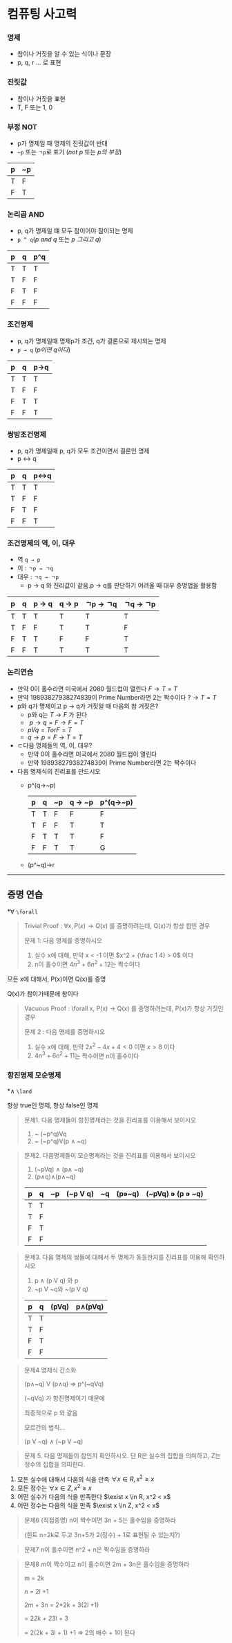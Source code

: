 # 컴퓨팅 사고력

### 명제

- 참이나 거짓을 알 수 있는 식이나 문장
- p, q, r … 로 표현

### 진릿값

- 참이나 거짓을 표현
- T, F 또는 1, 0

### 부정 NOT

- p가 명제일 때 명제의 진릿값이 반대
- `~p` 또는 `ㄱp`로 표기 (*not p* 또는 *p의 부정*)

| p | ~p |
| --- | --- |
| T | F |
| F | T |

### 논리곱 AND

- p, q가 명제일 떄 모두 참이어야 참이되는 명제
- `p ^ q`(*p and q* 또는 *p 그리고 q*)

| p | q | p^q |
| --- | --- | --- |
| T | T | T |
| T | F | F |
| F | T | F |
| F | F | F |

### 조건명제

- p, q가 명제일때 명제p가 조건, q가 결론으로 제시되는 명제
- `p → q` (*p이면 q이다*)

| p | q | p→q |
| --- | --- | --- |
| T | T | T |
| T | F | F |
| F | T | T |
| F | F | T |

### 쌍방조건명제

- p, q가 명제일때 p, q가 모두 조건이면서 결론인 명제
- p ↔ q

| p | q | p↔q |
| --- | --- | --- |
| T | T | T |
| T | F | F |
| F | T | F |
| F | F | T |

### 조건명제의 역, 이, 대우

- 역 `q → p`
- 이 : `ㄱp → ㄱq`
- 대우 : `ㄱq → ㄱp`
    - p → q 와 진리값이 같음.p → q를 판단하기 어려울 때 대우 증명법을 활용함

| p | q | p → q | q → p | ㄱp → ㄱq | ㄱq → ㄱp |
| --- | --- | --- | --- | --- | --- |
| T | T | T | T | T | T |
| T | F | F | T | T | F |
| F | T | T | F | F | T |
| F | F | T | T | T | T |

### 논리연습

- 만약 0이 홀수라면 미국에서 2080 월드컵이 열린다 $F → T = T$
- 만약 19893827938274839이 Prime Number라면 2는 짝수이다 $? → T = T$
- p와 q가 명제이고 p → q가 거짓일 때 다음의 참 거짓은?
    - p와 q는 $T → F$ 가 된다
    - $~p → q = F → F = T$
    - $p V q = T or F = T$
    - $q → p = F → T = T$
- ㄷ다음 명제들의 역, 이, 대우?
    - 만약 0이 홀수라면 미국에서 2080 월드컵이 열린다
    - 만약 19893827938274839이 Prime Number라면 2는 짝수이다
- 다음 명제식의 진리표를 만드시오
    - p^(q→~p)
        
        
        | p | q | ~p | q → ~p | p^(q→~p) |
        | --- | --- | --- | --- | --- |
        | T | T | F | F | F |
        | T | F | F | T | T |
        | F | T | T | T | F |
        | F | F | T | T | G |
    - (p^~q)→r

---

## 증명 연습

*∀ `\forall`

> Trivial Proof : $\forall$$x, P(x) → Q(x)$ 를 증명하려는데, Q(x)가 항상 참인 경우
> 
> 
> 문제 1: 다음 명제를 증명하시오 
> 
> 1. 실수 x에 대해, 만약 x < -1 이면 $x^2 + {\frac 1 4} > 0$ 이다 
> 2. n이 홀수이면 $4n^3 + 6n^2 + 12$는 짝수이다

모든 x에 대해서, P(x)이면 Q(x)를 증명

Q(x)가 참이기때문에 참이다

> Vacuous Proof : \forall x, P(x) → Q(x) 를 증명하려는데, P(x)가 항상 거짓인 경우
> 
> 
> 문제 2 : 다음 명제를 증명하시오
> 
> 1. 실수 x에 대해, 만약 $2x^2 - 4x + 4 < 0$ 이면 $x>8$ 이다
> 2. $4n^3 + 6n^2 + 11$는 짝수이면 $n$이 홀수이다

### 항진명제 모순명제

*∧ `\land`

항상 true인 명제, 항상 false인 명제

> 문제1. 다음 명제들이 항진명제라는 것을 진리표를 이용해서 보이시오
> 
> 1. ~ (~p^q)Vq
> 2. ~ (~p^q)V(p $\land$ ~q)

> 문제2. 다음명제들이 모순명제라는 것을 진리표를 이용해서 보이시오
> 
> 1. (~pVq) $\land$ (p$\land$ ~q)
> 2. (p$\land$q)$\land$(p$\land$~q)
> 
> | p | q | ~p | (~p V q) | ~q | (p⁍~q) | (~pVq) ⁍ (p ⁍ ~q) |
> | --- | --- | --- | --- | --- | --- | --- |
> | T | T |  |  |  |  |  |
> | T | F |  |  |  |  |  |
> | F | T |  |  |  |  |  |
> | F | F |  |  |  |  |  |

> 문제3. 다음 명제의 쌍들에 대해서 두 명제가 동등한지를 진리표를 이용해 확인하시오
> 
> 1. p ∧ (p V q) 와 p
> 2. ~p V ~q와 ~(p V q)
> 
> | p | q | (pVq) | p∧(pVq) |
> | --- | --- | --- | --- |
> | T | T |  |  |
> | T | F |  |  |
> | F | T |  |  |
> | F | F |  |  |

> 문제4 명제식 간소화
> 
> 
> (p∧~q) V (p∧q) ⇒ p^(~qVq)
> 
> (~qVq) 가 항진명제이기 때문에
> 
> 최종적으로 p 와 같음
> 
> 모르간의 법칙…
> 
> (p V ~q) ∧ (~p V ~q)
> 

> 문제 5. 다음 명제들이 참인지 확인하시오. 단 R은 실수의 집합을 의미하고, Z는 정수의 집합을 의미한다.
> 
1. 모든 실수에 대해서 다음의 식을 만족 $\forall x \in R, x^2 ≥ x$
2. 모든 정수는 $\forall x \in Z, x^2 ≥ x$
3. 어떤 실수가 다음의 식을 만족한다 $\exist x \in R, x^2 < x$
4. 어떤 정수는 다음의 식을 만족  $\exist x \in Z, x^2 < x$

> 문제6 (직접증명) n이 짝수이면 3n + 5는 홀수임을 증명하라
> 
> 
> (힌트 n=2k로 두고 3n+5가 2(정수) + 1로 표현될 수 있는지?)
> 

> 문제7 n이 홀수이면 n^2 + n은 짝수임을 증명하라
> 

> 문제8 m이 짝수이고 n이 홀수이면 2m + 3n은 홀수임을 증명하라
> 
> 
> m = 2k
> 
> n = 2l +1
> 
> 2m + 3n = 2*2k + 3(2l +1)
> 
> = 2*2k + 2*3l + 3
> 
> = 2(2k + 3l + 1) +1 ⇒ 2의 배수 + 1이 된다
>